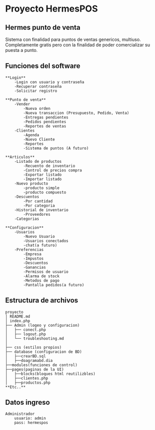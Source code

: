 # Proyecto HermesPOS

## Hermes punto de venta

Sistema con finalidad para puntos de ventas genericos, multiuso.
Completamente gratis pero con la finalidad de poder comercializar su puesta a punto.

## Funciones del software

    **Login**
        -Login con usuario y contraseña
        -Recuperar contraseña
        -Solicitar registro

    **Punto de venta**
        -Vender
            -Nueva orden
            -Nueva transaccion (Presupuesto, Pedido, Venta)
            -Entregas pendientes
            -Pedidos pendientes
            -Reportes de ventas
        -Clientes
            -Agenda
            -Nuevo Cliente
            -Reportes
            -Sistema de puntos (A futuro)

    **Articulos**
        -Listado de productos
            -Recuento de inventario
            -Control de precios compra
            -Exportar listado
            -Importar listado
        -Nuevo producto
            -producto simple
            -producto compuesto
        -Descuentos
            -Por cantidad
            -Por categoria
        -Historial de inventario
            -Proveedores
        -Categorias
      
    **Configuracion**
        -Usuarios
            -Nuevo Usuario
            -Usuarios conectados
            -chat(a futuro)
        -Preferencias
            -Empresa
            -Impustos
            -Descuentos
            -Ganancias
            -Permisos de usuario
            -Alarma de stock
            -Metodos de pago
            -Pantalla pedidos(a futuro)

## Estructura de archivos 
    proyecto
    │ README.md
    │ index.php 
    ├── Admin (logeo y configuracion)
    │   ├── conect.php
    │   ├── logout.php
    │   └── troubleshooting.md
    │
    ├── css (estilos propios)
    ├── database (configuracion de BD)
    │   ├──crearBD.sql
    │   ├──doagramabd.dia  
    ├──modules(funciones de control)
    ├──pages(paginas de la UI)
    │   ├──blocks(bloques html reutilizbles)
    │   ├──clientes.php
    │   ├──productos.php
    **Etc..**
## Datos ingreso

    Administrador
        usuario: admin
        pass: hermespos